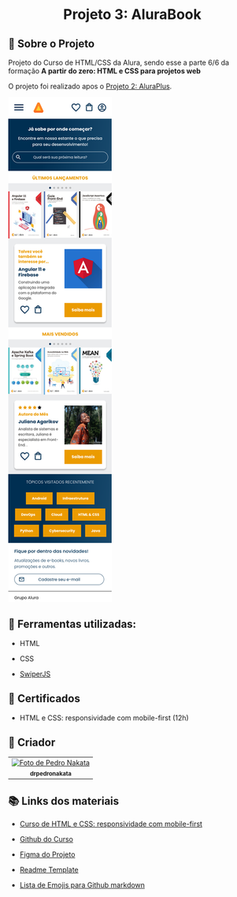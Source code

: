 <h1 align="center">Projeto 3: AluraBook</h1>

## :memo: Sobre o Projeto
Projeto do Curso de HTML/CSS da Alura, sendo esse a parte 6/6 da formação <strong>A partir do zero: HTML e CSS para projetos web</strong>

O projeto foi realizado apos o [Projeto 2: AluraPlus](https://github.com/drpedronakata/Projeto2_AluraPlus_HTML-CSS).


![Print da Pagina](./img/Screenshot.png)

## :wrench: Ferramentas utilizadas:
* HTML

* CSS

* [SwiperJS](https://swiperjs.com/)

## :notebook_with_decorative_cover: Certificados
* HTML e CSS: responsividade com mobile-first (12h)

## :bust_in_silhouette: Criador
<table>
  <tr>
    <td align="center">
      <a href="https://github.com/drpedronakata">
        <img src="https://avatars.githubusercontent.com/u/37311020?v=4" width="100px;" alt="Foto de Pedro Nakata"/><br>
        <sub>
          <b>drpedronakata</b>
        </sub>
      </a>
    </td>
  </tr>
</table>

## :books: Links dos materiais

* [Curso de HTML e CSS: responsividade com mobile-first](https://cursos.alura.com.br/course/html-css-responsividade-mobile-first)

* [Github do Curso](https://github.com/alura-cursos/alurabooks)

* [Figma do Projeto](https://www.figma.com/file/sSMbIqKaGBd66Y8roxTk2p/AluraBooks?node-id=37-94&t=287VOk5JQI2SQ3OL-0)

* [Readme Template](https://github.com/tatialveso/readme-template/blob/main/README.md)

* [Lista de Emojis para Github markdown](https://gist.github.com/rxaviers/7360908)
